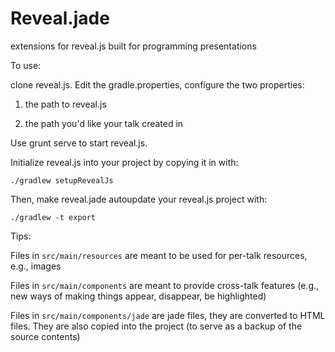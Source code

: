 # Reveal.jade
extensions for reveal.js built for programming presentations

To use:

clone reveal.js. Edit the gradle.properties, configure the two properties:

  1) the path to reveal.js

  2) the path you'd like your talk created in

Use grunt serve to start reveal.js.

Initialize reveal.js into your project by copying it in with:

    ./gradlew setupRevealJs

Then, make reveal.jade autoupdate your reveal.js project with:

    ./gradlew -t export 

Tips:

Files in `src/main/resources` are meant to be used for per-talk resources, e.g., images

Files in `src/main/components` are meant to provide cross-talk features (e.g., new ways of making things appear, disappear, be highlighted)

Files in `src/main/components/jade` are jade files, they are converted to HTML files. They are also copied into the project (to serve as a backup of the source contents)